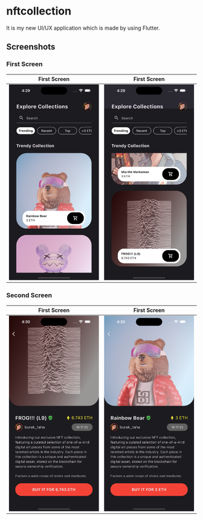 # nftcollection

It is my new UI/UX application which is made by using Flutter.

## Screenshots
### First Screen

| First Screen       |  First Screen          |
| ------------- |:-------------:|
| <img src="screenshots/first1.png" alt="Screenshot" width="300">     | <img src="screenshots/first2.png" alt="Screenshot" width="300"> |

### Second Screen

| First Screen       |  First Screen          |
| ------------- |:-------------:|
| <img src="screenshots/second1.png" alt="Screenshot" width="300">     | <img src="screenshots/second2.png" alt="Screenshot" width="300"> |

